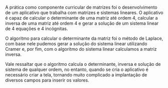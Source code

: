A prática como componente curricular de matrizes foi o desenvolvimento de um aplicativo que trabalha com matrizes e sistemas lineares. O aplicativo é capaz de calcular o determinante de uma matriz até ordem 4, calcular a inversa de uma matriz até ordem 4 e gerar a solução de um sistema linear de 4 equações e 4 incógnitas.

O algoritmo para calcular o determinante da matriz foi o método de Laplace, com base nele pudemos gerar a solução do sistema linear utilizando Cramer e, por fim, com o algoritmo do sistema linear calculamos a matriz inversa.

Vale ressaltar que o algoritmo calcula o determinante, inversa e solução de sistema de qualquer ordem, no entanto, quando se cria o aplicativo é necessário criar a tela, tornando muito complicado a implantação de diversos campos para inserir os valores.
